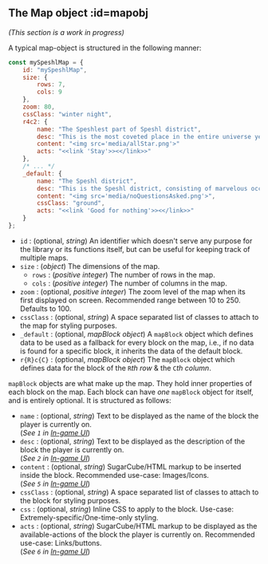 
## The Map object :id=mapobj
*(This section is a work in progress)*

A typical map-object is structured in the following manner:

```js
const mySpeshlMap = {
	id: "mySpeshlMap",
	size: {
		rows: 7,
		cols: 9
	},
	zoom: 80,
	cssClass: "winter night",
	r4c2: {
		name: "The Speshlest part of Speshl district",
		desc: "This is the most coveted place in the entire universe yes!",
		content: "<img src='media/allStar.png'>"
		acts: "<<link 'Stay'>><</link>>"
	},
	/* ... */
	_default: {
		name: "The Speshl district",
		desc: "This is the Speshl district, consisting of marvelous occupants, yes!",
		content: "<img src='media/noQuestionsAsked.png'>",
		cssClass: "ground",
		acts: "<<link 'Good for nothing'>><</link>>"
	}
};
```

- `id` : (optional, *string*) An identifier which doesn't serve any purpose for the library or its functions itself, but can be useful for keeping track of multiple maps.
- `size` : (*object*) The dimensions of the map.
	- `rows` : (*positive integer*) The number of rows in the map.
	- `cols` : (*positive integer*) The number of columns in the map.
- `zoom` : (optional, *positive integer*) The zoom level of the map when its first displayed on screen. Recommended range between 10 to 250. Defaults to 100.
- `cssClass` : (optional, *string*) A space separated list of classes to attach to the map for styling purposes.
- `_default` : (optional, *mapBlock object*) A `mapBlock` object which defines data to be used as a fallback for every block on the map, i.e., if no data is found for a specific block, it inherits the data of the default block.
- `r{R}c{C}` : (optional, *mapBlock object*) The `mapBlock` object which defines data for the block of the `R`*th row* & the `C`*th column*.

`mapBlock` objects are what make up the map. They hold inner properties of each block on the map. Each block can have *one* `mapBlock` object for itself, and is entirely optional. It is structured as follows:
- `name` : (optional, *string*) Text to be displayed as the name of the block the player is currently on.  
	(*See `1` in [In-game UI](library?id=ui)*)
- `desc` : (optional, *string*) Text to be displayed as the description of the block the player is currently on.  
	(*See `2` in [In-game UI](library?id=ui)*)
- `content` : (optional, *string*) SugarCube/HTML markup to be inserted inside the block. Recommended use-case: Images/Icons.  
	(*See `5` in [In-game UI](library?id=ui)*)
- `cssClass` : (optional, *string*) A space separated list of classes to attach to the block for styling purposes.
- `css` : (optional, *string*) Inline CSS to apply to the block. Use-case: Extremely-specific/One-time-only styling.
- `acts` : (optional, *string*) SugarCube/HTML markup to be displayed as the available-actions of the block the player is currently on. Recommended use-case: Links/buttons.  
	(*See `6` in [In-game UI](library?id=ui)*)
